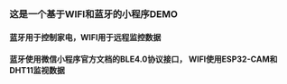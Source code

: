 ### 这是一个基于WIFI和蓝牙的小程序DEMO
#### 蓝牙用于控制家电，WIFI用于远程监控数据
#### 蓝牙使用微信小程序官方文档的BLE4.0协议接口， WIFI使用ESP32-CAM和DHT11监视数据
